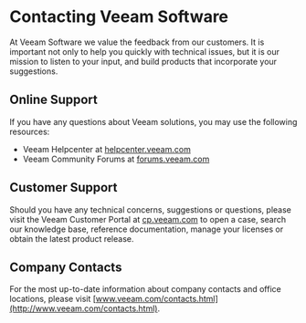 # Contacting Veeam Software
At Veeam Software we
value the feedback from our customers. It is important not only to help
you quickly with technical issues, but it is our mission to listen to
your input, and build products that incorporate your suggestions.

## Online Support

If you have any questions about Veeam solutions, you may use the following resources:

-   Veeam Helpcenter at [helpcenter.veeam.com](https://helpcenter.veeam.com)
-   Veeam Community Forums at [forums.veeam.com](https://forums.veeam.com/)

## Customer Support

Should you have any technical concerns, suggestions or questions, please
visit the Veeam Customer Portal at [cp.veeam.com](https://cp.veeam.com/)
to open a case, search our knowledge base, reference documentation,
manage your licenses or obtain the latest product release.

## Company Contacts

For the most up-to-date information about company contacts and office
locations, please visit [www.veeam.com/contacts.html](http://www.veeam.com/contacts.html).